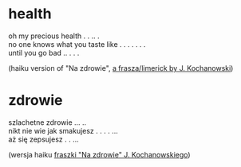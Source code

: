 # health

oh my precious health . . .. .  
no one knows what you taste like . . . . . . .  
until you go bad .. . . .  

(haiku version of "Na zdrowie", [a frasza/limerick by J. Kochanowski](https://pl-wikisource-org.translate.goog/wiki/Na_zdrowie_(Kochanowski,_1919)?_x_tr_sl=auto&_x_tr_tl=en&_x_tr_hl=en&_x_tr_pto=wapp))

# zdrowie

szlachetne zdrowie ... ..  
nikt nie wie jak smakujesz . . . . ...  
aż się zepsujesz . . ...  

(wersja haiku [fraszki "Na zdrowie" J. Kochanowskiego](https://pl.wikisource.org/wiki/Na_zdrowie_(Kochanowski,_1919)))